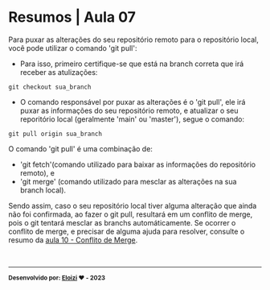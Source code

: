 
# Resumos | Aula 07

Para puxar as alterações do seu repositório remoto para o repositório local, você pode utilizar o comando 'git pull':

- Para isso, primeiro certifique-se que está na branch correta que irá receber as atulizações:

```
git checkout sua_branch
```

- O comando responsável por puxar as alterações é o 'git pull', ele irá puxar as informações do seu repositório remoto, e atualizar o seu reporitório local (geralmente 'main' ou 'master'), segue o comando:

```
git pull origin sua_branch
```

O comando 'git pull' é uma combinação de:

- 'git fetch'(comando utilizado para baixar as informações do repositório remoto), e
- 'git merge' (comando utilizado para mesclar as alterações na sua branch local).

Sendo assim, caso o seu repositório local tiver alguma alteração que ainda não foi confirmada, ao fazer o git pull, resultará em um conflito de merge, pois o git tentará mesclar as branchs automáticamente. Se ocorrer o conflito de merge, e precisar de alguma ajuda para resolver, consulte o resumo da [aula 10 - Conflito de Merge](/resumos/aula-10.md).

<br>

---

<sub><b>Desenvolvido por: [Eloizi](https://github.com/Eloizi/gitHub-DIO) ❤️ - 2023</b></sub></a>




